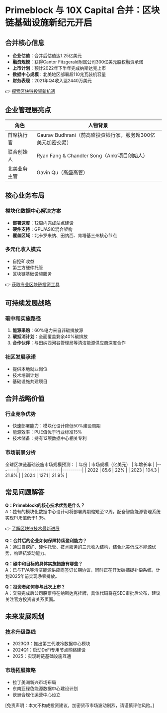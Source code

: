 # Primeblock 与 10X Capital 合并：区块链基础设施新纪元开启

## 合并核心信息

- **企业估值**：合并后估值达1.25亿美元
- **融资规模**：获得Cantor Fitzgerald附属公司300亿美元股权融资承诺
- **上市计划**：预计2022年下半年完成纳斯达克上市
- **数据中心规模**：北美地区部署超110兆瓦装机容量
- **财务表现**：2021年Q4收入达2440万美元

👉 [探索区块链投资新机遇](https://bit.ly/okx_welcome)

## 企业管理层亮点

| 角色           | 人物背景                                                                 |
|----------------|--------------------------------------------------------------------------|
| 首席执行官     | Gaurav Budhrani（前高盛投资银行家，服务超300亿美元加密交易）             |
| 联合创始人     | Ryan Fang & Chandler Song（Ankr项目创始人）                              |
| 北美业务主管   | Gavin Qu（高盛高管）                                                     |

## 核心业务布局

### 模块化数据中心解决方案
- **部署速度**：12周内完成站点建设
- **硬件支持**：GPU/ASIC混合架构
- **覆盖区域**：北卡罗来纳、田纳西、肯塔基三州核心节点

### 多元化收入模式
- 自挖矿收益
- 第三方硬件托管
- 区块链基础设施服务

👉 [获取专业区块链投资工具](https://bit.ly/okx_welcome)

## 可持续发展战略

### 碳中和实施路径
1. **能源采购**：60%电力来自非碳排放源
2. **碳抵消计划**：全面覆盖剩余40%碳排放
3. **合作伙伴**：与田纳西河谷管理局等清洁能源供应商深度合作

### 社区发展承诺
- 提供本地就业岗位
- 技术培训计划
- 基础设施共建项目

## 合并战略价值

### 行业竞争优势
- 快速部署能力：模块化设计降低50%建设周期
- 能源效率：PUE值优于行业标准15%
- 技术储备：持有12项数据中心相关专利

### 市场前景分析
全球区块链基础设施市场规模预测：
| 年份   | 市场规模（亿美元） | 年增长率 |
|--------|---------------------|----------|
| 2022   | 85.6                | 22%      |
| 2023   | 104.3               | 21.8%    |
| 2024   | 127.1               | 21.9%    |

## 常见问题解答

**Q：Primeblock的核心技术优势是什么？**  
A：独有的模块化数据中心设计可将部署周期缩短至12周，配备智能能源管理系统实现PUE值低于1.35。

👉 [了解区块链技术最新进展](https://bit.ly/okx_welcome)

**Q：合并后的企业如何保障持续盈利能力？**  
A：通过自挖矿、硬件托管、技术服务的三元收入结构，结合北美低成本能源优势，构建抗波动能力。

**Q：碳中和目标的具体实施措施有哪些？**  
A：已与TVA等清洁能源供应商签订长期协议，同时正在开发碳捕捉补偿系统，计划2025年前实现净零排放。

**Q：投资者如何参与此次上市？**  
A：交易完成后公司股票将在纳斯达克挂牌，具体代码将在SEC审批后公布，建议关注官方投资者关系页面。

## 未来发展规划

### 技术升级路线
- 2023Q3：推出第三代液冷数据中心模块
- 2024Q1：启动DeFi专用节点网络建设
- 2025：实现跨链基础设施互通

### 市场拓展策略
- 拉丁美洲新兴市场布局
- 东南亚绿色能源数据中心建设计划
- 欧洲合规化运营中心设立

[免责声明：本文不构成投资建议，加密货币市场波动剧烈，请谨慎评估风险。]
